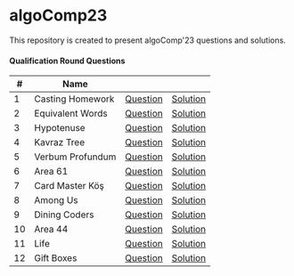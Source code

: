 # algoComp23

This repository is created to present algoComp'23 questions and solutions. 


#### Qualification Round Questions


| #  | Name             |  |  |
|----|------------------|----------|----------|
| 1  | Casting Homework | [Question](./Casting%20Homework/README.md)     | [Solution](./Casting%20Homework/solution.cpp)     |
| 2  | Equivalent Words | [Question](./Equivalent%20Words/README.md)     | [Solution](./Equivalent%20Words/solution.cpp)     |
| 3  | Hypotenuse       | [Question](./Hypotenuse/README.md)     | [Solution](./Hypotenuse/solution.cpp)     |
| 4  | Kavraz Tree      | [Question](./Kavraz%20Tree/README.md)     | [Solution](./Kavraz%20Tree/solution.cpp)     |
| 5  | Verbum Profundum | [Question](./Verbum%20Profundum/README.md)     | [Solution](./Verbum%20Profundum/solution.cpp)     |
| 6  | Area 61          | [Question](./Area%2061/README.md)     | [Solution](./Area%2061/solution.cpp)     |
| 7  | Card Master Köş  | [Question](./Card%20Master%20K%C3%B6%C5%9F/README.md)     | [Solution](./Card%20Master%20K%C3%B6%C5%9F/solution.cpp)     |
| 8  | Among Us         | [Question](./Among%20Us/README.md)     | [Solution](./Among%20Us/solution.cpp)     |
| 9  | Dining Coders    | [Question](./Dining%20Coders/README.md)     | [Solution](./Dining%20Coders/solution.cpp)     |
| 10 | Area 44          | [Question](./Area%2044/README.md)     | [Solution](./Area%2044/solution.cpp)     |
| 11 | Life             | [Question](./Life/README.md)     | [Solution](./Life/solution.cpp)     |
| 12 | Gift Boxes       | [Question](./Gift%20Boxes/README.md)     | [Solution](./Gift%20Boxes/solution.cpp)     |
